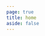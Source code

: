 ```yaml
---
page: true
title: home
aside: false
---
```

<script setup>
import Page from "./components/blogs.vue";
import { useData } from "vitepress";
const { theme } = useData();
const posts = theme.value.posts.slice(0,5)
</script>
<Page :posts="posts" :pageCurrent="1" :pagesNum="3" />